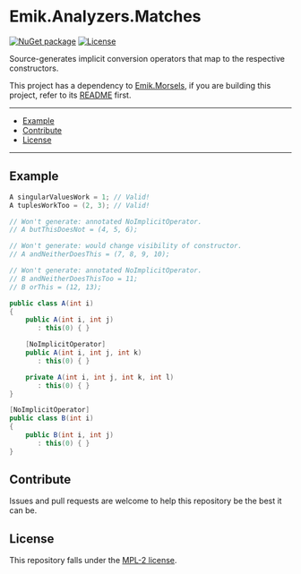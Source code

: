 # Emik.Analyzers.Matches

[![NuGet package](https://img.shields.io/nuget/v/Emik.SourceGenerators.Implicit.svg?logo=NuGet)](https://www.nuget.org/packages/Emik.SourceGenerators.Implicit)
[![License](https://img.shields.io/github/license/Emik03/Emik.SourceGenerators.Implicit.svg?style=flat)](https://github.com/Emik03/Emik.SourceGenerators.Implicit/blob/main/LICENSE)

Source-generates implicit conversion operators that map to the respective constructors.

This project has a dependency to [Emik.Morsels](https://github.com/Emik03/Emik.Morsels), if you are building this
project, refer to its [README](https://github.com/Emik03/Emik.Morsels/blob/main/README.md) first.

---

- [Example](#example)
- [Contribute](#contribute)
- [License](#license)

---

## Example

```csharp
A singularValuesWork = 1; // Valid!
A tuplesWorkToo = (2, 3); // Valid!

// Won't generate: annotated NoImplicitOperator.
// A butThisDoesNot = (4, 5, 6);

// Won't generate: would change visibility of constructor.
// A andNeitherDoesThis = (7, 8, 9, 10); 

// Won't generate: annotated NoImplicitOperator.
// B andNeitherDoesThisToo = 11; 
// B orThis = (12, 13);

public class A(int i)
{
    public A(int i, int j)
       : this(0) { }

    [NoImplicitOperator]
    public A(int i, int j, int k)
       : this(0) { }

    private A(int i, int j, int k, int l)
       : this(0) { }
}

[NoImplicitOperator]
public class B(int i)
{
    public B(int i, int j)
       : this(0) { }
}
```

## Contribute

Issues and pull requests are welcome to help this repository be the best it can be.

## License

This repository falls under the [MPL-2 license](https://www.mozilla.org/en-US/MPL/2.0/).
